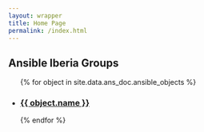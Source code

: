 ```yaml
---
layout: wrapper
title: Home Page
permalink: /index.html
---
```


<h2 class="group-list-heading">Ansible Iberia Groups</h2>
<ul class="group-list">

{% for object in site.data.ans_doc.ansible_objects %}
<li>
<h3>
<a class="group-link" href="{{ site.url }}{{site.baseurl}}{{ object.name }}">
	{{ object.name }} <br>
</a>
</h3>
</li>
{% endfor %}

</ul>


